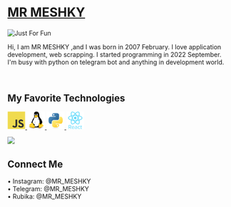 # <a href="https://github.com/MR-MESHKY"> MR MESHKY </a>
<img align="center" src="https://user-images.githubusercontent.com/121286220/228952124-4a51bfe9-2ac4-43b9-9ca3-76a1f2640437.svg" alt= "Just For Fun">

Hi, I am MR MESHKY ,and I was born in 2007 February.
I love application development, web scrapping. I started programming in 2022 September.
I'm busy with python on telegram bot and anything in development 
world.

<!-- <a href="https://t.me/MR_MESHKY"> -->
<!-- 	 Contact Me -->
<!-- 	<img align="left" alt="MR-MESHKY | Telegram" width="32px" src="https://upload.wikimedia.org/wikipedia/commons/thumb/8/83/Telegram_2019_Logo.svg/1200px-Telegram_2019_Logo.svg.png" /> -->
</a>
<br>

## My Favorite Technologies
<a href="https://developer.mozilla.org/en-US/docs/Web/JavaScript" target="_blank" rel="noreferrer"> <img
            src="https://raw.githubusercontent.com/devicons/devicon/master/icons/javascript/javascript-original.svg"
            alt="javascript" width="40" height="40" /> </a> 
            <a href="https://www.linux.org/" target="_blank"
        rel="noreferrer"> <img
            src="https://raw.githubusercontent.com/devicons/devicon/master/icons/linux/linux-original.svg" alt="linux"
            width="40" height="40" /> </a>
    <a href="https://www.python.org" target="_blank" rel="noreferrer"> <img
            src="https://raw.githubusercontent.com/devicons/devicon/master/icons/python/python-original.svg"
            alt="python" width="40" height="40" /> </a>
    <a href="https://reactjs.org/" target="_blank" rel="noreferrer"> <img
            src="https://raw.githubusercontent.com/devicons/devicon/master/icons/react/react-original-wordmark.svg"
            alt="react" width="40" height="40" /> </a> </p>

<!-- ![](https://github-readme-stats.vercel.app/api?username=MR-MESHKY&show_icons=true&count_private=true&theme=transparent) -->
![](https://github-readme-stats.vercel.app/api/top-langs/?username=MR-MESHKY&count_private=true&layout=compact&theme=transparent)

<h2> Connect Me </h2>
<p>
• Instagram: @MR_MESHKY<br>
• Telegram: @MR_MESHKY<br>
• Rubika: @MR_MESHKY<br>
</p>
